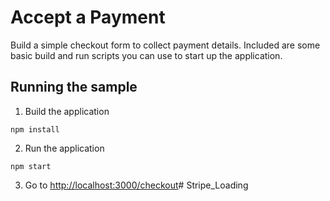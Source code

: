 # Accept a Payment

Build a simple checkout form to collect payment details. Included are some basic
build and run scripts you can use to start up the application.

## Running the sample

1. Build the application

~~~
npm install
~~~

2. Run the application

~~~
npm start
~~~

3. Go to [http://localhost:3000/checkout](http://localhost:3000/checkout)# Stripe_Loading
